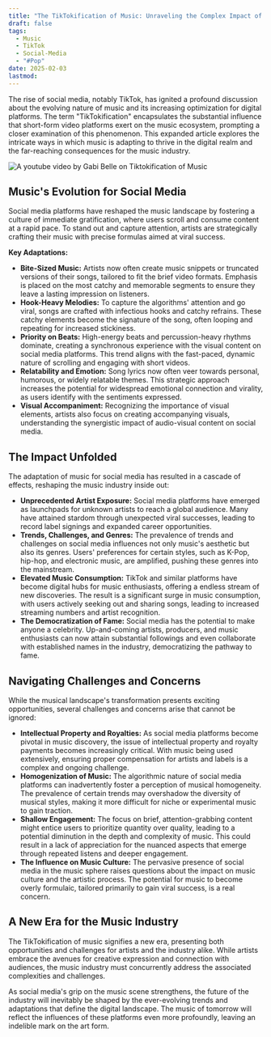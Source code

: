 ```yaml
---
title: "The TikTokification of Music: Unraveling the Complex Impact of Social Media"
draft: false
tags:
  - Music
  - TikTok
  - Social-Media
  - "#Pop"
date: 2025-02-03
lastmod:
---
```

The rise of social media, notably TikTok, has ignited a profound discussion about the evolving nature of music and its increasing optimization for digital platforms. The term "TikTokification" encapsulates the substantial influence that short-form video platforms exert on the music ecosystem, prompting a closer examination of this phenomenon. This expanded article explores the intricate ways in which music is adapting to thrive in the digital realm and the far-reaching consequences for the music industry.

![A youtube video by Gabi Belle on Tiktokification of Music](https://i.ytimg.com/vi/mS4r5tDxASE/hq720.jpg?sqp=-oaymwEhCK4FEIIDSFryq4qpAxMIARUAAAAAGAElAADIQj0AgKJD&rs=AOn4CLCFajmv6ofR0p2iU4PblYAWEVoluQ)
## Music's Evolution for Social Media

Social media platforms have reshaped the music landscape by fostering a culture of immediate gratification, where users scroll and consume content at a rapid pace. To stand out and capture attention, artists are strategically crafting their music with precise formulas aimed at viral success.

**Key Adaptations:**

- **Bite-Sized Music:** Artists now often create music snippets or truncated versions of their songs, tailored to fit the brief video formats. Emphasis is placed on the most catchy and memorable segments to ensure they leave a lasting impression on listeners.
- **Hook-Heavy Melodies:** To capture the algorithms' attention and go viral, songs are crafted with infectious hooks and catchy refrains. These catchy elements become the signature of the song, often looping and repeating for increased stickiness.
- **Priority on Beats:** High-energy beats and percussion-heavy rhythms dominate, creating a synchronous experience with the visual content on social media platforms. This trend aligns with the fast-paced, dynamic nature of scrolling and engaging with short videos.
- **Relatability and Emotion:** Song lyrics now often veer towards personal, humorous, or widely relatable themes. This strategic approach increases the potential for widespread emotional connection and virality, as users identify with the sentiments expressed.
- **Visual Accompaniment:** Recognizing the importance of visual elements, artists also focus on creating accompanying visuals, understanding the synergistic impact of audio-visual content on social media.

## The Impact Unfolded

The adaptation of music for social media has resulted in a cascade of effects, reshaping the music industry inside out:

- **Unprecedented Artist Exposure:** Social media platforms have emerged as launchpads for unknown artists to reach a global audience. Many have attained stardom through unexpected viral successes, leading to record label signings and expanded career opportunities.
- **Trends, Challenges, and Genres:** The prevalence of trends and challenges on social media influences not only music's aesthetic but also its genres. Users' preferences for certain styles, such as K-Pop, hip-hop, and electronic music, are amplified, pushing these genres into the mainstream.
- **Elevated Music Consumption:** TikTok and similar platforms have become digital hubs for music enthusiasts, offering a endless stream of new discoveries. The result is a significant surge in music consumption, with users actively seeking out and sharing songs, leading to increased streaming numbers and artist recognition.
- **The Democratization of Fame:** Social media has the potential to make anyone a celebrity. Up-and-coming artists, producers, and music enthusiasts can now attain substantial followings and even collaborate with established names in the industry, democratizing the pathway to fame.

## Navigating Challenges and Concerns

While the musical landscape's transformation presents exciting opportunities, several challenges and concerns arise that cannot be ignored:

- **Intellectual Property and Royalties:** As social media platforms become pivotal in music discovery, the issue of intellectual property and royalty payments becomes increasingly critical. With music being used extensively, ensuring proper compensation for artists and labels is a complex and ongoing challenge.
- **Homogenization of Music:** The algorithmic nature of social media platforms can inadvertently foster a perception of musical homogeneity. The prevalence of certain trends may overshadow the diversity of musical styles, making it more difficult for niche or experimental music to gain traction.
- **Shallow Engagement:** The focus on brief, attention-grabbing content might entice users to prioritize quantity over quality, leading to a potential diminution in the depth and complexity of music. This could result in a lack of appreciation for the nuanced aspects that emerge through repeated listens and deeper engagement.
- **The Influence on Music Culture:** The pervasive presence of social media in the music sphere raises questions about the impact on music culture and the artistic process. The potential for music to become overly formulaic, tailored primarily to gain viral success, is a real concern.

## A New Era for the Music Industry

The TikTokification of music signifies a new era, presenting both opportunities and challenges for artists and the industry alike. While artists embrace the avenues for creative expression and connection with audiences, the music industry must concurrently address the associated complexities and challenges.

As social media's grip on the music scene strengthens, the future of the industry will inevitably be shaped by the ever-evolving trends and adaptations that define the digital landscape. The music of tomorrow will reflect the influences of these platforms even more profoundly, leaving an indelible mark on the art form.